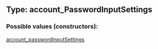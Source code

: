 ## Type: account\_PasswordInputSettings  

### Possible values (constructors):

[account\_passwordInputSettings](../constructors/account\_passwordInputSettings.md)  

